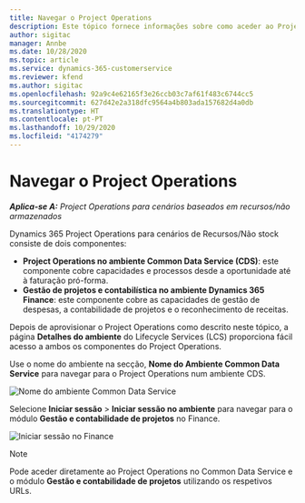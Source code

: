 ```yaml
---
title: Navegar o Project Operations
description: Este tópico fornece informações sobre como aceder ao Project Operations a partir do Lifecycle Services.
author: sigitac
manager: Annbe
ms.date: 10/28/2020
ms.topic: article
ms.service: dynamics-365-customerservice
ms.reviewer: kfend
ms.author: sigitac
ms.openlocfilehash: 92a9c4e62165f3e26ccb03c7af61f483c6744cc5
ms.sourcegitcommit: 627d42e2a318dfc9564a4b803ada157682d4a0db
ms.translationtype: HT
ms.contentlocale: pt-PT
ms.lasthandoff: 10/29/2020
ms.locfileid: "4174279"
---
```

# <a name="navigate-project-operations"></a>Navegar o Project Operations

_**Aplica-se A:** Project Operations para cenários baseados em recursos/não armazenados_

Dynamics 365 Project Operations para cenários de Recursos/Não stock consiste de dois componentes: 

 - **Project Operations no ambiente Common Data Service (CDS)**: este componente cobre capacidades e processos desde a oportunidade até à faturação pró-forma. 
 - **Gestão de projetos e contabilística no ambiente Dynamics 365 Finance**: este componente cobre as capacidades de gestão de despesas, a contabilidade de projetos e o reconhecimento de receitas. 

Depois de aprovisionar o Project Operations como descrito neste tópico, a página **Detalhes do ambiente** do Lifecycle Services (LCS) proporciona fácil acesso a ambos os componentes do Project Operations.  

Use o nome do ambiente na secção, **Nome do Ambiente Common Data Service** para navegar para o Project Operations num ambiente CDS. 

  ![Nome do ambiente Common Data Service](./media/environment-name.PNG)

Selecione **Iniciar sessão** > **Iniciar sessão no ambiente** para navegar para o módulo **Gestão e contabilidade de projetos** no Finance.  

   ![Iniciar sessão no Finance](./media/environment-login.PNG)

> [!NOTE]
> Pode aceder diretamente ao Project Operations no Common Data Service e o módulo **Gestão e contabilidade de projetos** utilizando os respetivos URLs. 
